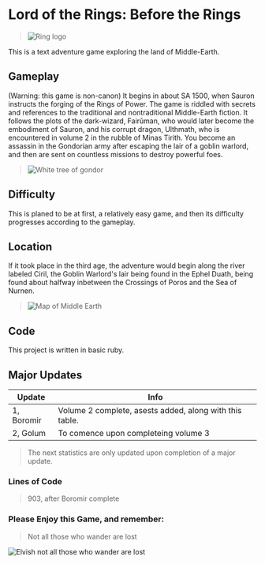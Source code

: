 # Lord of the Rings: Before the Rings
>![Ring logo](https://docs.google.com/drawings/d/e/2PACX-1vSi7zHjayxiLQDwheMKs5Py-iSwYKJ-U5P6cMGBMQunMRXKZshRZs3U08zQWyxZDNigvJnKcVO9Rib-/pub?w=162&amp;h=79)

This is a text adventure game exploring the land of Middle-Earth. 

## Gameplay
(Warning: this game is non-canon) It begins in about SA 1500, when Sauron instructs the forging of the Rings of Power. The game is riddled with secrets and references to the traditional and nontraditional Middle-Earth fiction. It follows the plots of the dark-wizard, Fairûman, who would later become the embodiment of Sauron, and his corrupt dragon,  Ulthmath, who is encountered in volume 2 in the rubble of Minas Tirith. You become an assassin in the Gondorian army after escaping the lair of a goblin warlord, and then are sent on countless missions to destroy powerful foes.

>![White tree of gondor](http://des-livres-de-magies.fr/wp-content/uploads/2017/11/220px-Blason_Gondor.svg_.png)

## Difficulty
This is planed to be at first, a relatively easy game, and then its difficulty progresses according to the gameplay.

## Location
If it took place in the third age, the adventure would begin along the river labeled Ciril, the Goblin Warlord's lair being found in the Ephel Duath, being found about halfway inbetween the Crossings of Poros and the Sea of Nurnen.

>![Map of Middle Earth](https://i.imgur.com/VNYqEcp.jpg)

## Code
This project is written in basic ruby.

## Major Updates

| Update | Info |
| ------------- | ------------- |
| 1, Boromir | Volume 2 complete, asests added, along with this table. |
| 2, Golum | To comence upon completeing volume 3 |

>The next statistics are only updated upon completion of a major update.
### Lines of Code
>903, after Boromir complete

### Please Enjoy this Game, and remember:
>Not all those who wander are lost

![Elvish not all those who wander are lost](http://i.imgur.com/nItllTU.jpg)

